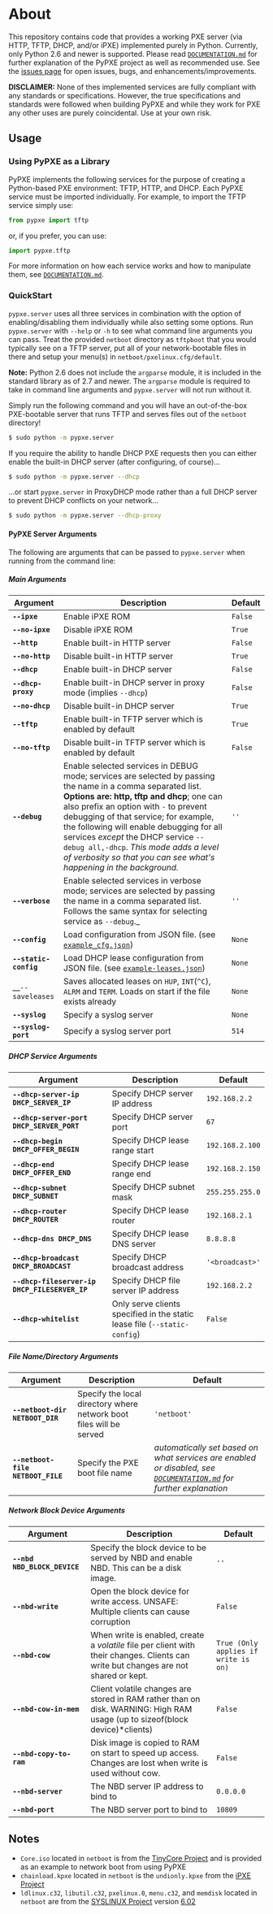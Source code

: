 # About
This repository contains code that provides a working PXE server (via HTTP, TFTP, DHCP, and/or iPXE) implemented purely in Python. Currently, only Python 2.6 and newer is supported. Please read [`DOCUMENTATION.md`](DOCUMENTATION.md) for further explanation of the PyPXE project as well as recommended use. See the [issues page](https://github.com/psychomario/PyPXE/issues) for open issues, bugs, and enhancements/improvements.

**DISCLAIMER:** None of thes implemented services are fully compliant with any standards or specifications. However, the true specifications and standards were followed when building PyPXE and while they work for PXE any other uses are purely coincidental. Use at your own risk.

## Usage

### Using PyPXE as a Library
PyPXE implements the following services for the purpose of creating a Python-based PXE environment: TFTP, HTTP, and DHCP. Each PyPXE service must be imported individually. For example, to import the TFTP service simply use:
```python
from pypxe import tftp
```
or, if you prefer, you can use:
```python
import pypxe.tftp
```
For more information on how each service works and how to manipulate them, see  [`DOCUMENTATION.md`](DOCUMENTATION.md).

### QuickStart
`pypxe.server` uses all three services in combination with the option of enabling/disabling them individually while also setting some options. Run `pypxe.server` with `--help` or `-h` to see what command line arguments you can pass. Treat the provided `netboot` directory as `tftpboot` that you would typically see on a TFTP server, put all of your network-bootable files in there and setup your menu(s) in `netboot/pxelinux.cfg/default`.

**Note:** Python 2.6 does not include the `argparse` module, it is included in the standard library as of 2.7 and newer. The `argparse` module is required to take in command line arguments and `pypxe.server` will not run without it.

Simply run the following command and you will have an out-of-the-box PXE-bootable server that runs TFTP and serves files out of the `netboot` directory!
```bash
$ sudo python -m pypxe.server
```
If you require the ability to handle DHCP PXE requests then you can either enable the built-in DHCP server (after configuring, of course)...
```bash
$ sudo python -m pypxe.server --dhcp
```
...or start `pypxe.server` in ProxyDHCP mode rather than a full DHCP server to prevent DHCP conflicts on your network...
```bash
$ sudo python -m pypxe.server --dhcp-proxy
```

#### PyPXE Server Arguments

The following are arguments that can be passed to `pypxe.server` when running from the command line:

##### Main Arguments

|Argument|Description|Default|
|---|---|---|
|__`--ipxe`__|Enable iPXE ROM|`False`|
|__`--no-ipxe`__|Disable iPXE ROM|`True`|
|__`--http`__|Enable built-in HTTP server|`False`|
|__`--no-http`__|Disable built-in HTTP server|`True`|
|__`--dhcp`__|Enable built-in DHCP server|`False`|
|__`--dhcp-proxy`__|Enable built-in DHCP server in proxy mode (implies `--dhcp`)|`False`|
|__`--no-dhcp`__|Disable built-in DHCP server|`True`|
|__`--tftp`__|Enable built-in TFTP server which is enabled by default|`True`|
|__`--no-tftp`__|Disable built-in TFTP server which is enabled by default|`False`|
|__`--debug`__|Enable selected services in DEBUG mode; services are selected by passing the name in a comma separated list. **Options are: http, tftp and dhcp**; one can also prefix an option with `-` to prevent debugging of that service; for example, the following will enable debugging for all services _except_ the DHCP service `--debug all,-dhcp`. _This mode adds a level of verbosity so that you can see what's happening in the background._|`''`|
|__`--verbose`__|Enable selected services in verbose mode; services are selected by passing the name in a comma separated list. Follows the same syntax for selecting service as `--debug`._|`''`|
|__`--config`__|Load configuration from JSON file. (see [`example_cfg.json`](example_cfg.json))|`None`|
|__`--static-config`__|Load DHCP lease configuration from JSON file. (see [`example-leases.json`](example-leases.json))|`None`|
|__`--saveleases`|Saves allocated leases on `HUP`, `INT`(`^C`), `ALRM` and `TERM`. Loads on start if the file exists already|`None`|
|__`--syslog`__|Specify a syslog server|`None`|
|__`--syslog-port`__|Specify a syslog server port|`514`|


##### DHCP Service Arguments

|Argument|Description|Default|
|---|---|---|
|__`--dhcp-server-ip DHCP_SERVER_IP`__|Specify DHCP server IP address|`192.168.2.2`|
|__`--dhcp-server-port DHCP_SERVER_PORT`__|Specify DHCP server port|`67`|
|__`--dhcp-begin DHCP_OFFER_BEGIN`__|Specify DHCP lease range start|`192.168.2.100`|
|__`--dhcp-end DHCP_OFFER_END`__|Specify DHCP lease range end|`192.168.2.150`|
|__`--dhcp-subnet DHCP_SUBNET`__|Specify DHCP subnet mask|`255.255.255.0`|
| __`--dhcp-router DHCP_ROUTER`__|Specify DHCP lease router|`192.168.2.1`|
|__`--dhcp-dns DHCP_DNS`__|Specify DHCP lease DNS server|`8.8.8.8`|
|__`--dhcp-broadcast DHCP_BROADCAST`__|Specify DHCP broadcast address|`'<broadcast>'`|
|__`--dhcp-fileserver-ip DHCP_FILESERVER_IP`__|Specify DHCP file server IP address|`192.168.2.2`|
|__`--dhcp-whitelist`__|Only serve clients specified in the static lease file (`--static-config`)|`False`|


##### File Name/Directory Arguments

|Argument|Description|Default|
|---|---|---|
|__`--netboot-dir NETBOOT_DIR`__|Specify the local directory where network boot files will be served|`'netboot'`|
|__`--netboot-file NETBOOT_FILE`__|Specify the PXE boot file name|_automatically set based on what services are enabled or disabled, see [`DOCUMENTATION.md`](DOCUMENTATION.md) for further explanation_|


##### Network Block Device Arguments
|Argument|Description|Default|
|---|---|---|
|__`--nbd NBD_BLOCK_DEVICE`__|Specify the block device to be served by NBD and enable NBD. This can be a disk image.|`''`|
|__`--nbd-write`__|Open the block device for write access. UNSAFE: Multiple clients can cause corruption|`False`|
|__`--nbd-cow`__|When write is enabled, create a *volatile* file per client with their changes. Clients can write but changes are not shared or kept.|`True (Only applies if write is on)`|
|__`--nbd-cow-in-mem`__|Client volatile changes are stored in RAM rather than on disk. WARNING: High RAM usage (up to sizeof(block device)*clients)|`False`|
|__`--nbd-copy-to-ram`__|Disk image is copied to RAM on start to speed up access. Changes are lost when write is used without cow.|`False`|
|__`--nbd-server`__|The NBD server IP address to bind to|`0.0.0.0`|
|__`--nbd-port`__|The NBD server port to bind to|`10809`|


## Notes
* `Core.iso` located in `netboot` is from the [TinyCore Project](http://distro.ibiblio.org/tinycorelinux/) and is provided as an example to network boot from using PyPXE
* `chainload.kpxe` located in `netboot` is the `undionly.kpxe` from the [iPXE Project](http://ipxe.org/)
* `ldlinux.c32`, `libutil.c32`, `pxelinux.0`, `menu.c32`, and `memdisk` located in `netboot` are from the [SYSLINUX Project](http://www.syslinux.org/) version [6.02](http://www.syslinux.org/wiki/index.php/Syslinux_6_Changelog#Changes_in_6.02)

